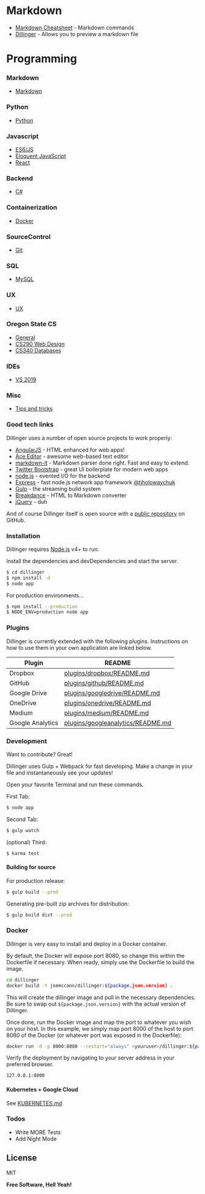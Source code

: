 # Markdown

- [Markdown Cheatsheet](https://github.com/adam-p/markdown-here/wiki/Markdown-Cheatsheet) - Markdown commands
- [Dillinger](https://dillinger.io/) - Allows you to preview a markdown file

# Programming

### Markdown

- [Markdown](./topics/Markdown/index.md)

### Python

- [Python](./topics/Python/index.md)

### Javascript

- [ES6/JS](./topics/JavaScript/index.md)
- [Eloquent JavaScript](topics/EloquentJavaScript/index.md)
- [React](./topics/React/index.md)

### Backend

- [C#](./topics/Csharp/index.md)

### Containerization

- [Docker](./topics/Docker/index.md)

### SourceControl

- [Git](./topics/GIT/index.md)

### SQL

- [MySQL](./topics/SQL/index.md)

### UX

- [UX](./topics/UX/index.md)

### Oregon State CS

- [General](topics/OregonStateCS/index.md)
- [CS290 Web Design](topics/CS290/index.md)
- [CS340 Databases](topics/CS340/index.md)

### IDEs

- [VS 2019](topics/IDES/vs2019.md)

### Misc

- [Tips and tricks](topics/TipsAndTricks/index.md)

### Good tech links

Dillinger uses a number of open source projects to work properly:

- [AngularJS] - HTML enhanced for web apps!
- [Ace Editor] - awesome web-based text editor
- [markdown-it] - Markdown parser done right. Fast and easy to extend.
- [Twitter Bootstrap] - great UI boilerplate for modern web apps
- [node.js] - evented I/O for the backend
- [Express] - fast node.js network app framework [@tjholowaychuk]
- [Gulp] - the streaming build system
- [Breakdance](https://breakdance.github.io/breakdance/) - HTML to Markdown converter
- [jQuery] - duh

And of course Dillinger itself is open source with a [public repository][dill]
on GitHub.

### Installation

Dillinger requires [Node.js](https://nodejs.org/) v4+ to run.

Install the dependencies and devDependencies and start the server.

```sh
$ cd dillinger
$ npm install -d
$ node app
```

For production environments...

```sh
$ npm install --production
$ NODE_ENV=production node app
```

### Plugins

Dillinger is currently extended with the following plugins. Instructions on how to use them in your own application are linked below.

| Plugin           | README                                    |
| ---------------- | ----------------------------------------- |
| Dropbox          | [plugins/dropbox/README.md][pldb]         |
| GitHub           | [plugins/github/README.md][plgh]          |
| Google Drive     | [plugins/googledrive/README.md][plgd]     |
| OneDrive         | [plugins/onedrive/README.md][plod]        |
| Medium           | [plugins/medium/README.md][plme]          |
| Google Analytics | [plugins/googleanalytics/README.md][plga] |

### Development

Want to contribute? Great!

Dillinger uses Gulp + Webpack for fast developing.
Make a change in your file and instantaneously see your updates!

Open your favorite Terminal and run these commands.

First Tab:

```sh
$ node app
```

Second Tab:

```sh
$ gulp watch
```

(optional) Third:

```sh
$ karma test
```

#### Building for source

For production release:

```sh
$ gulp build --prod
```

Generating pre-built zip archives for distribution:

```sh
$ gulp build dist --prod
```

### Docker

Dillinger is very easy to install and deploy in a Docker container.

By default, the Docker will expose port 8080, so change this within the Dockerfile if necessary. When ready, simply use the Dockerfile to build the image.

```sh
cd dillinger
docker build -t joemccann/dillinger:${package.json.version} .
```

This will create the dillinger image and pull in the necessary dependencies. Be sure to swap out `${package.json.version}` with the actual version of Dillinger.

Once done, run the Docker image and map the port to whatever you wish on your host. In this example, we simply map port 8000 of the host to port 8080 of the Docker (or whatever port was exposed in the Dockerfile):

```sh
docker run -d -p 8000:8080 --restart="always" <youruser>/dillinger:${package.json.version}
```

Verify the deployment by navigating to your server address in your preferred browser.

```sh
127.0.0.1:8000
```

#### Kubernetes + Google Cloud

See [KUBERNETES.md](https://github.com/joemccann/dillinger/blob/master/KUBERNETES.md)

### Todos

- Write MORE Tests
- Add Night Mode

## License

MIT

[comment]: <> (This is a comment)
[comment]: <> (This is also a comment)

**Free Software, Hell Yeah!**

[//]: # "These are reference links used in the body of this note and get stripped out when the markdown processor does its job. There is no need to format nicely because it shouldn't be seen. Thanks SO - http://stackoverflow.com/questions/4823468/store-comments-in-markdown-syntax"
[dill]: https://github.com/joemccann/dillinger
[git-repo-url]: https://github.com/joemccann/dillinger.git
[john gruber]: http://daringfireball.net
[df1]: http://daringfireball.net/projects/markdown/
[markdown-it]: https://github.com/markdown-it/markdown-it
[ace editor]: http://ace.ajax.org
[node.js]: http://nodejs.org
[twitter bootstrap]: http://twitter.github.com/bootstrap/
[jquery]: http://jquery.com
[@tjholowaychuk]: http://twitter.com/tjholowaychuk
[express]: http://expressjs.com
[angularjs]: http://angularjs.org
[gulp]: http://gulpjs.com
[pldb]: https://github.com/joemccann/dillinger/tree/master/plugins/dropbox/README.md
[plgh]: https://github.com/joemccann/dillinger/tree/master/plugins/github/README.md
[plgd]: https://github.com/joemccann/dillinger/tree/master/plugins/googledrive/README.md
[plod]: https://github.com/joemccann/dillinger/tree/master/plugins/onedrive/README.md
[plme]: https://github.com/joemccann/dillinger/tree/master/plugins/medium/README.md
[plga]: https://github.com/RahulHP/dillinger/blob/master/plugins/googleanalytics/README.md
